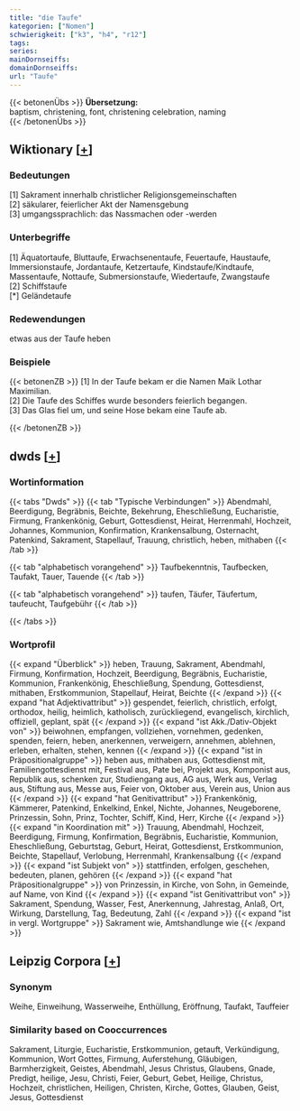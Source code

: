 ```yaml
---
title: "die Taufe"
kategorien: ["Nomen"]
schwierigkeit: ["k3", "h4", "r12"]
tags:
series:
mainDornseiffs:
domainDornseiffs:
url: "Taufe"
---
```


{{< betonenÜbs >}}
**Übersetzung:**  
baptism, christening, font, christening celebration, naming  
{{< /betonenÜbs >}}

## Wiktionary [[+](https://de.wiktionary.org/wiki/Taufe)]

### Bedeutungen
[1] Sakrament innerhalb christlicher Religionsgemeinschaften  
[2] säkularer, feierlicher Akt der Namensgebung  
[3] umgangssprachlich: das Nassmachen oder -werden  

### Unterbegriffe
[1] Äquatortaufe, Bluttaufe, Erwachsenentaufe, Feuertaufe, Haustaufe, Immersionstaufe, Jordantaufe, Ketzertaufe, Kindstaufe/Kindtaufe, Massentaufe, Nottaufe, Submersionstaufe, Wiedertaufe, Zwangstaufe  
[2] Schiffstaufe  
[*] Geländetaufe  

### Redewendungen
etwas aus der Taufe heben  

### Beispiele
{{< betonenZB >}}
[1] In der Taufe bekam er die Namen Maik Lothar Maximilian.  
[2] Die Taufe des Schiffes wurde besonders feierlich begangen.  
[3] Das Glas fiel um, und seine Hose bekam eine Taufe ab.  

{{< /betonenZB >}}


## dwds [[+](https://www.dwds.de/wb/Taufe)]

### Wortinformation
{{< tabs "Dwds" >}}
{{< tab "Typische Verbindungen" >}}
Abendmahl, Beerdigung, Begräbnis, Beichte, Bekehrung, Eheschließung, Eucharistie, Firmung, Frankenkönig, Geburt, Gottesdienst, Heirat, Herrenmahl, Hochzeit, Johannes, Kommunion, Konfirmation, Krankensalbung, Osternacht, Patenkind, Sakrament, Stapellauf, Trauung, christlich, heben, mithaben
{{< /tab >}}

{{< tab "alphabetisch vorangehend" >}}
Taufbekenntnis, Taufbecken, Taufakt, Tauer, Tauende
{{< /tab >}}

{{< tab "alphabetisch vorangehend" >}}
taufen, Täufer, Täufertum, taufeucht, Taufgebühr
{{< /tab >}}

{{< /tabs >}}

### Wortprofil
{{< expand "Überblick" >}} heben, Trauung, Sakrament, Abendmahl, Firmung, Konfirmation, Hochzeit, Beerdigung, Begräbnis, Eucharistie, Kommunion, Frankenkönig, Eheschließung, Spendung, Gottesdienst, mithaben, Erstkommunion, Stapellauf, Heirat, Beichte {{< /expand >}}
{{< expand "hat Adjektivattribut" >}} gespendet, feierlich, christlich, erfolgt, orthodox, heilig, heimlich, katholisch, zurückliegend, evangelisch, kirchlich, offiziell, geplant, spät {{< /expand >}}
{{< expand "ist Akk./Dativ-Objekt von" >}} beiwohnen, empfangen, vollziehen, vornehmen, gedenken, spenden, feiern, heben, anerkennen, verweigern, annehmen, ablehnen, erleben, erhalten, stehen, kennen {{< /expand >}}
{{< expand "ist in Präpositionalgruppe" >}} heben aus, mithaben aus, Gottesdienst mit, Familiengottesdienst mit, Festival aus, Pate bei, Projekt aus, Komponist aus, Republik aus, schenken zur, Studiengang aus, AG aus, Werk aus, Verlag aus, Stiftung aus, Messe aus, Feier von, Oktober aus, Verein aus, Union aus {{< /expand >}}
{{< expand "hat Genitivattribut" >}} Frankenkönig, Kämmerer, Patenkind, Enkelkind, Enkel, Nichte, Johannes, Neugeborene, Prinzessin, Sohn, Prinz, Tochter, Schiff, Kind, Herr, Kirche {{< /expand >}}
{{< expand "in Koordination mit" >}} Trauung, Abendmahl, Hochzeit, Beerdigung, Firmung, Konfirmation, Begräbnis, Eucharistie, Kommunion, Eheschließung, Geburtstag, Geburt, Heirat, Gottesdienst, Erstkommunion, Beichte, Stapellauf, Verlobung, Herrenmahl, Krankensalbung {{< /expand >}}
{{< expand "ist Subjekt von" >}} stattfinden, erfolgen, geschehen, bedeuten, planen, gehören {{< /expand >}}
{{< expand "hat Präpositionalgruppe" >}} von Prinzessin, in Kirche, von Sohn, in Gemeinde, auf Name, von Kind {{< /expand >}}
{{< expand "ist Genitivattribut von" >}} Sakrament, Spendung, Wasser, Fest, Anerkennung, Jahrestag, Anlaß, Ort, Wirkung, Darstellung, Tag, Bedeutung, Zahl {{< /expand >}}
{{< expand "ist in vergl. Wortgruppe" >}} Sakrament wie, Amtshandlunge wie {{< /expand >}}

## Leipzig Corpora [[+](https://corpora.uni-leipzig.de/en/res?word=Taufe&corpusId=deu_newscrawl-public_2018)]


### Synonym
Weihe, Einweihung, Wasserweihe, Enthüllung, Eröffnung, Taufakt, Tauffeier


### Similarity based on Cooccurrences
Sakrament, Liturgie, Eucharistie, Erstkommunion, getauft, Verkündigung, Kommunion, Wort Gottes, Firmung, Auferstehung, Gläubigen, Barmherzigkeit, Geistes, Abendmahl, Jesus Christus, Glaubens, Gnade, Predigt, heilige, Jesu, Christi, Feier, Geburt, Gebet, Heilige, Christus, Hochzeit, christlichen, Heiligen, Christen, Kirche, Gottes, Glauben, Geist, Jesus, Gottesdienst

